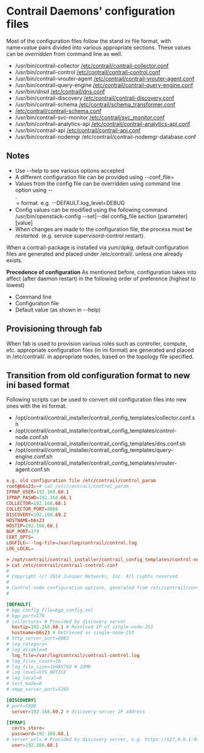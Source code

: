 # Contrail Daemons' configuration files
Most of the configuration files follow the stand ini file format, with
name=value pairs divided into various appropriate sections. These values can
be _overridden_ from command line as well.

* /usr/bin/contrail-collector      [/etc/contrail/contrail-collector.conf](https://github.com/Juniper/contrail-controller/blob/master/src/analytics/contrail-collector.conf)
* /usr/bin/contrail-control        [/etc/contrail/contrail-control.conf](https://github.com/Juniper/contrail-controller/blob/master/src/control-node/contrail-control.conf)
* /usr/bin/contrail-vrouter-agent  [/etc/contrail/contrail-vrouter-agent.conf](https://github.com/Juniper/contrail-controller/blob/master/src/vnsw/agent/contrail-vrouter-agent.conf)
* /usr/bin/contrail-query-engine   [/etc/contrail/contrail-query-engine.conf](https://github.com/Juniper/contrail-controller/blob/master/src/query_engine/contrail-query-engine.conf)
* /usr/bin/dnsd                    [/etc/contrail/dns.conf](https://github.com/Juniper/contrail-controller/blob/master/src/dns/dns.conf)
* /usr/bin/contrail-discovery      [/etc/contrail/contrail-discovery.conf](https://github.com/Juniper/contrail-controller/blob/master/src/discovery/contrail-discovery.conf)
* /usr/bin/contrail-schema         [/etc/contrail/schema_transformer.conf](https://github.com/Juniper/contrail-packaging/blob/master/common/control_files/schema_transformer.conf)
* [/etc/contrail/contrail-schema.conf](https://github.com/Juniper/contrail-controller/blob/master/src/config/schema-transformer/contrail-schema.conf)
* /usr/bin/contrail-svc-monitor    [/etc/contrail/svc_monitor.conf](https://github.com/Juniper/contrail-controller/blob/master/src/config/svc-monitor/svc-monitor.conf)
* /usr/bin/contrail-analytics-api  [/etc/contrail/contrail-analytics-api.conf](https://github.com/Juniper/contrail-controller/blob/master/src/opserver/contrail-analytics-api.conf)
* /usr/bin/contrail-api            [/etc/contrail/contrail-api.conf](https://github.com/Juniper/contrail-controller/blob/master/src/config/api-server/contrail-api.conf)
* /usr/bin/contrail-nodemgr        /etc/contrail/contrail-nodemgr-database.conf

## Notes ##
* Use --help to see various options accepted
* A different configuration file can be provided using --conf_file=<config-file>
* Values from the config file can be overridden using command line option using
    --<SECTION>.<option>=<value> format. e.g. --DEFAULT.log_level=DEBUG
* Config values can be modified using the following command
  /usr/bin/openstack-config --set|--del config_file section [parameter] [value]
* When changes are made to the configuration file, the process must be
  _restarted_. (e.g. service supervisord-control restart).

When a contrail-package is installed via yum/dpkg, default configuration files are generated and placed under /etc/contrail/. unless one already exists.

**Precedence of configuration**
As mentioned before, configuration takes into affect (after daemon restart) in the following order of preference (highest to lowest)

* Command line
* Configuration file
* Default value (as shown in --help)

## Provisioning through fab
When fab is used to provision various roles such as controller, compute, etc. appropriate configuration files (in ini format) are generated and placed in /etc/contrail/. in appropriate nodes, based on the topology file specified.

## Transition from old configuration format to new ini based format
Following scripts can be used to convert old configuration files into new ones with the ini format.

* /opt/contrail/contrail_installer/contrail_config_templates/collector.conf.sh
* /opt/contrail/contrail_installer/contrail_config_templates/control-node.conf.sh
* /opt/contrail/contrail_installer/contrail_config_templates/dns.conf.sh
* /opt/contrail/contrail_installer/contrail_config_templates/query-engine.conf.sh
* /opt/contrail/contrail_installer/contrail_config_templates/vrouter-agent.conf.sh

```conf
e.g. old configuration file /etc/contrail/control_param
root@b6s23:~# cat /etc/contrail/control_param 
IFMAP_USER=192.168.68.1
IFMAP_PASWD=192.168.68.1
COLLECTOR=192.168.68.1
COLLECTOR_PORT=8086
DISCOVERY=192.168.69.2
HOSTNAME=b6s23
HOSTIP=192.168.68.1
BGP_PORT=179
CERT_OPTS=
LOGFILE=--log-file=/var/log/contrail/control.log
LOG_LOCAL=

> /opt/contrail/contrail_installer/contrail_config_templates/control-node.conf.sh
> cat /etc/contrail/contrail-control.conf
#
# Copyright (c) 2014 Juniper Networks, Inc. All rights reserved.
#
# Control-node configuration options, generated from /etc/contrail/control_param
#

[DEFAULT]
# bgp_config_file=bgp_config.xml
# bgp_port=179
# collectors= # Provided by discovery server
  hostip=192.168.68.1 # Resolved IP of single-node-253
  hostname=b6s23 # Retrieved as single-node-253
# http_server_port=8083
# log_category=
# log_disable=0
  log_file=/var/log/contrail/contrail-control.log
# log_files_count=10
# log_file_size=10485760 # 10MB
# log_level=SYS_NOTICE
# log_local=0
# test_mode=0
# xmpp_server_port=5269

[DISCOVERY]
# port=5998
  server=192.168.69.2 # discovery-server IP address

[IFMAP]
  certs_store=
  password=192.168.68.1
# server_url= # Provided by discovery server, e.g. https://127.0.0.1:8443
  user=192.168.68.1

```